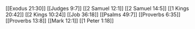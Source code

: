 [[Exodus 21:30]]
[[Judges 9:7]]
[[2 Samuel 12:1]]
[[2 Samuel 14:5]]
[[1 Kings 20:42]]
[[2 Kings 10:24]]
[[Job 36:18]]
[[Psalms 49:7]]
[[Proverbs 6:35]]
[[Proverbs 13:8]]
[[Mark 12:1]]
[[1 Peter 1:18]]
